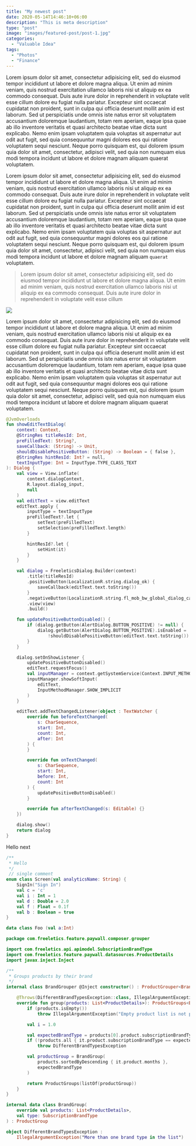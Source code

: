 ```yaml
---
title: "My newest post"
date: 2020-05-14T14:46:10+06:00
description: "This is meta description"
type: "post"
image: "images/featured-post/post-1.jpg"
categories: 
  - "Valuable Idea"
tags:
  - "Photos"
  - "Finance"
---
```



Lorem ipsum dolor sit amet, consectetur adipisicing elit, sed do eiusmod tempor incididunt ut labore et
dolore magna aliqua. Ut enim ad minim veniam, quis nostrud exercitation ullamco laboris nisi ut aliquip ex
ea commodo consequat. Duis aute irure dolor in reprehenderit in voluptate velit esse cillum dolore eu fugiat
nulla pariatur. Excepteur sint occaecat cupidatat non proident, sunt in culpa qui officia deserunt mollit
anim id est laborum. Sed ut perspiciatis unde omnis iste natus error sit voluptatem accusantium doloremque
laudantium, totam rem aperiam, eaque ipsa quae ab illo inventore veritatis et quasi architecto beatae vitae
dicta sunt explicabo. Nemo enim ipsam voluptatem quia voluptas sit aspernatur aut odit aut fugit, sed quia
consequuntur magni dolores eos qui ratione voluptatem sequi nesciunt. Neque porro quisquam est, qui dolorem
ipsum quia dolor sit amet, consectetur, adipisci velit, sed quia non numquam eius modi tempora incidunt ut
labore et dolore magnam aliquam quaerat voluptatem.

Lorem ipsum dolor sit amet, consectetur adipisicing elit, sed do eiusmod tempor incididunt ut labore et
dolore magna aliqua. Ut enim ad minim veniam, quis nostrud exercitation ullamco laboris nisi ut aliquip ex
ea commodo consequat. Duis aute irure dolor in reprehenderit in voluptate velit esse cillum dolore eu fugiat
nulla pariatur. Excepteur sint occaecat cupidatat non proident, sunt in culpa qui officia deserunt mollit
anim id est laborum. Sed ut perspiciatis unde omnis iste natus error sit voluptatem accusantium doloremque
laudantium, totam rem aperiam, eaque ipsa quae ab illo inventore veritatis et quasi architecto beatae vitae
dicta sunt explicabo. Nemo enim ipsam voluptatem quia voluptas sit aspernatur aut odit aut fugit, sed quia
consequuntur magni dolores eos qui ratione voluptatem sequi nesciunt. Neque porro quisquam est, qui dolorem
ipsum quia dolor sit amet, consectetur, adipisci velit, sed quia non numquam eius modi tempora incidunt ut
labore et dolore magnam aliquam `quaerat` voluptatem.


> Lorem ipsum dolor sit amet, consectetur adipisicing elit, sed do eiusmod tempor incididunt ut
labore et dolore magna aliqua. Ut enim ad minim veniam, quis nostrud exercitation ullamco laboris nisi ut
aliquip ex ea commodo consequat. Duis aute irure dolor in reprehenderit in voluptate velit esse cillum


![](/images/post-img.jpg)

Lorem ipsum dolor sit amet, consectetur adipisicing elit, sed do eiusmod tempor incididunt ut labore et
dolore magna aliqua. Ut enim ad minim veniam, quis nostrud exercitation ullamco laboris nisi ut aliquip ex
ea commodo consequat. Duis aute irure dolor in reprehenderit in voluptate velit esse cillum dolore eu fugiat
nulla pariatur. Excepteur sint occaecat cupidatat non proident, sunt in culpa qui officia deserunt mollit
anim id est laborum. Sed ut perspiciatis unde omnis iste natus error sit voluptatem accusantium doloremque
laudantium, totam rem aperiam, eaque ipsa quae ab illo inventore veritatis et quasi architecto beatae vitae
dicta sunt explicabo. Nemo enim ipsam voluptatem quia voluptas sit aspernatur aut odit aut fugit, sed quia
consequuntur magni dolores eos qui ratione voluptatem sequi nesciunt. Neque porro quisquam est, qui dolorem
ipsum quia dolor sit amet, consectetur, adipisci velit, sed quia non numquam eius modi tempora incidunt ut
labore et dolore magnam aliquam quaerat voluptatem.


```kotlin
@JvmOverloads
fun showEditTextDialog(
    context: Context,
    @StringRes titleResId: Int,
    preFilledText: String?,
    saveCallback: (String) -> Unit,
    shouldDisablePositiveButton: (String) -> Boolean = { false },
    @StringRes hintResId: Int? = null,
    textInputType: Int = InputType.TYPE_CLASS_TEXT
): Dialog {
    val view = View.inflate(
        context.dialogContext,
        R.layout.dialog_input,
        null
    )
    val editText = view.editText
    editText.apply {
        inputType = textInputType
        preFilledText?.let {
            setText(preFilledText)
            setSelection(preFilledText.length)
        }

        hintResId?.let {
            setHint(it)
        }
    }

    val dialog = FreeleticsDialog.Builder(context)
        .title(titleResId)
        .positiveButton(LocalizationR.string.dialog_ok) {
            saveCallback(editText.text.toString())
        }
        .negativeButton(LocalizationR.string.fl_mob_bw_global_dialog_cancel)
        .view(view)
        .build()

    fun updatePositiveButtonDisabled() {
        if (dialog.getButton(AlertDialog.BUTTON_POSITIVE) != null) {
            dialog.getButton(AlertDialog.BUTTON_POSITIVE).isEnabled =
                !shouldDisablePositiveButton(editText.text.toString())
        }
    }

    dialog.setOnShowListener {
        updatePositiveButtonDisabled()
        editText.requestFocus()
        val inputManager = context.getSystemService(Context.INPUT_METHOD_SERVICE) as InputMethodManager
        inputManager.showSoftInput(
            editText,
            InputMethodManager.SHOW_IMPLICIT
        )
    }

    editText.addTextChangedListener(object : TextWatcher {
        override fun beforeTextChanged(
            s: CharSequence,
            start: Int,
            count: Int,
            after: Int
        ) {
        }

        override fun onTextChanged(
            s: CharSequence,
            start: Int,
            before: Int,
            count: Int
        ) {
            updatePositiveButtonDisabled()
        }

        override fun afterTextChanged(s: Editable) {}
    })

    dialog.show()
    return dialog
}
```

Hello next

```kotlin
/**
 * Hello
 */
 // single comment
enum class Screen(val analyticsName: String) {
    SignIn("Sign In")
    val c = 'c'
    val i : Int = 1
    val d : Double = 2.0
    val f : Float = 0.1f
    val b : Boolean = true
}

data class Foo (val a:Int)
```

```kotlin
package com.freeletics.feature.paywall.composer.grouper

import com.freeletics.api.apimodel.SubscriptionBrandType
import com.freeletics.feature.paywall.datasources.ProductDetails
import javax.inject.Inject

/**
 * Groups products by their brand
 */
internal class BrandGrouper @Inject constructor() : ProductGrouper<BrandGroup> {

    @Throws(DifferentBrandTypesException::class, IllegalArgumentException::class)
    override fun group(products: List<ProductDetails>): ProductGroups<BrandGroup> {
        if (products.isEmpty())
            throw IllegalArgumentException("Empty product list is not permitted")

        val i = 1.0

        val expectedBrandType = products[0].product.subscriptionBrandType
        if (!products.all { it.product.subscriptionBrandType == expectedBrandType })
            throw DifferentBrandTypesException

        val productGroup = BrandGroup(
            products.sortedByDescending { it.product.months },
            expectedBrandType
        )

        return ProductGroups(listOf(productGroup))
    }
}

internal data class BrandGroup(
    override val products: List<ProductDetails>,
    val type: SubscriptionBrandType
) : ProductGroup

object DifferentBrandTypesException :
    IllegalArgumentException("More than one brand type in the list")

```